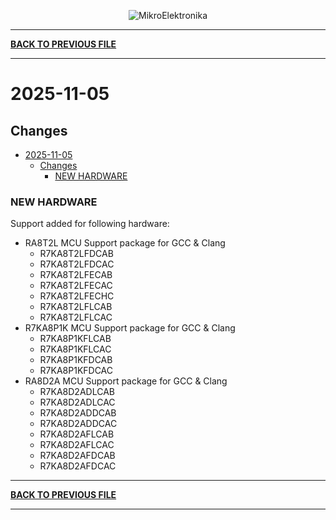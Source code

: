 <p align="center">
  <img src="http://www.mikroe.com/img/designs/beta/logo_small.png?raw=true" alt="MikroElektronika"/>
</p>

---

**[BACK TO PREVIOUS FILE](../changelog.md)**

---

# 2025-11-05

## Changes

- [2025-11-05](#2025-11-05)
  - [Changes](#changes)
    - [NEW HARDWARE](#new-hardware)

### NEW HARDWARE

Support added for following hardware:

+ RA8T2L MCU Support package for GCC & Clang
  + R7KA8T2LFDCAB
  + R7KA8T2LFDCAC
  + R7KA8T2LFECAB
  + R7KA8T2LFECAC
  + R7KA8T2LFECHC
  + R7KA8T2LFLCAB
  + R7KA8T2LFLCAC
+ R7KA8P1K MCU Support package for GCC & Clang
  + R7KA8P1KFLCAB
  + R7KA8P1KFLCAC
  + R7KA8P1KFDCAB
  + R7KA8P1KFDCAC
+ RA8D2A MCU Support package for GCC & Clang
  + R7KA8D2ADLCAB
  + R7KA8D2ADLCAC
  + R7KA8D2ADDCAB
  + R7KA8D2ADDCAC
  + R7KA8D2AFLCAB
  + R7KA8D2AFLCAC
  + R7KA8D2AFDCAB
  + R7KA8D2AFDCAC

---

**[BACK TO PREVIOUS FILE](../changelog.md)**

---
